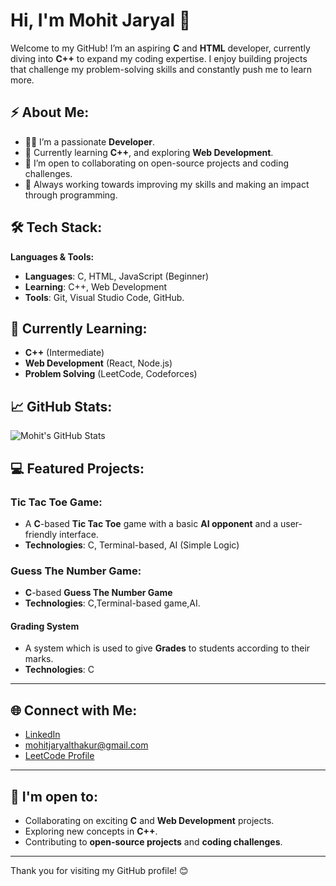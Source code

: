 # Hi, I'm Mohit Jaryal 👋

Welcome to my GitHub! I’m an aspiring **C** and **HTML** developer, currently diving into **C++** to expand my coding expertise. I enjoy building projects that challenge my problem-solving skills and constantly push me to learn more. 

## ⚡️ About Me:

- 👨‍💻 I’m a passionate **Developer**.
- 🌱 Currently learning **C++**, and exploring **Web Development**.
- 💬 I’m open to collaborating on open-source projects and coding challenges.
- 🎯 Always working towards improving my skills and making an impact through programming.

## 🛠️ Tech Stack:

**Languages & Tools:**
- **Languages**: C, HTML, JavaScript (Beginner)
- **Learning**: C++, Web Development
- **Tools**: Git, Visual Studio Code, GitHub.

## 🌱 Currently Learning:
- **C++** (Intermediate)
- **Web Development** (React, Node.js)
- **Problem Solving** (LeetCode, Codeforces)

## 📈 GitHub Stats:

![Mohit's GitHub Stats](https://github-readme-stats.vercel.app/api?username=your-github-username&show_icons=true&hide_title=true&count_private=true&hide=prs&theme=radical)

## 💻 Featured Projects:

### **Tic Tac Toe Game**:
- A **C**-based **Tic Tac Toe** game with a basic **AI opponent** and a user-friendly interface.
- **Technologies**: C, Terminal-based, AI (Simple Logic)
### **Guess The Number Game**:
- **C**-based **Guess The Number Game**
- **Technologies**: C,Terminal-based game,AI.
#### **Grading System**
- A system which is used to give **Grades** to students according to their marks.
- **Technologies**: C
---

## 🌐 Connect with Me:

- [LinkedIn](https://www.linkedin.com/in/mohit-thakur-9b317733b/?trk=opento_sprofile_topcard)
- mohitjaryalthakur@gmail.com
- [LeetCode Profile](https://leetcode.com/u/mohitthakur16/)

---

## 🔭 I'm open to:

- Collaborating on exciting **C** and **Web Development** projects.
- Exploring new concepts in **C++**.
- Contributing to **open-source projects** and **coding challenges**.

---

Thank you for visiting my GitHub profile! 😊
